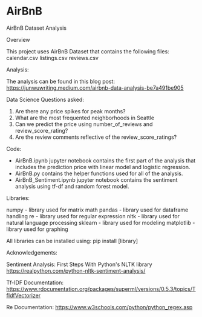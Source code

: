 # AirBnB
AirBnB Dataset Analysis

Overview

This project uses AirBnB Dataset that contains the following files: 
calendar.csv
listings.csv
reviews.csv

Analysis:

The analysis can be found in this blog post:
https://junwuwriting.medium.com/airbnb-data-analysis-be7a491be905

Data Science Questions asked:
1) Are there any price spikes for peak months? 
2) What are the most frequented neighborhoods in Seattle
3) Can we predict the price using number_of_reviews and review_score_rating?
4) Are the review comments reflective of the review_score_ratings? 

Code:

- AirBnB.ipynb jupyter notebook contains the first part of the analysis that includes the prediction price with linear model and logistic regression. 
- AirBnB.py contains the helper functions used for all of the analysis. 
- AirBnB_Sentiment.ipynb jupyter notebook contains the sentiment analysis using tf-df and random forest model. 

Libraries:

numpy - library used for matrix math
pandas - library used for dataframe handling
re - library used for regular expression
nltk - library used for natural language processing
sklearn - library used for modeling 
matplotlib - library used for graphing

All libraries can be installed using: pip install [library]

Acknowledgements:

Sentiment Analysis: First Steps With Python's NLTK library
https://realpython.com/python-nltk-sentiment-analysis/

Tf-IDF Documentation:
https://www.rdocumentation.org/packages/superml/versions/0.5.3/topics/TfIdfVectorizer

Re Documentation:
https://www.w3schools.com/python/python_regex.asp



